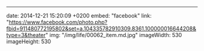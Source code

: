 ---
date: 2014-12-21 15:20:09 +0200
embed: "facebook"
link: "https://www.facebook.com/photo.php?fbid=911480772195802&set=a.104335782910309.8361.100000016644208&type=3&theater"
img: "/img/life/00062_item.md.jpg"
imageWidth: 530
imageHeight: 530
